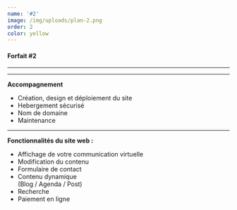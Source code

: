 ```yaml
---
name: '#2'
image: /img/uploads/plan-2.png
order: 2
color: yellow
---
```

#### **Forfait #2**

<hr />

<hr />

**Accompagnement**

* Création, design et déploiement du site
* Hebergement sécurisé
* Nom de domaine
* Maintenance

<hr />

**Fonctionnalités du site web :**

* Affichage de votre communication virtuelle
* Modification du contenu
* Formulaire de contact
* Contenu dynamique\
  (Blog / Agenda / Post)
* Recherche
* Paiement en ligne
